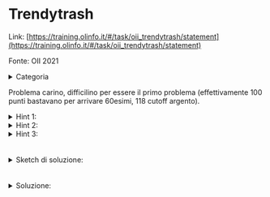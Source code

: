 # Trendytrash
Link: [https://training.olinfo.it/#/task/oii_trendytrash/statement](https://training.olinfo.it/#/task/oii_trendytrash/statement)

Fonte: OII 2021    
<details>
  <summary>Categoria</summary>

  Greedy, sort
</details>

Problema carino, difficilino per essere il primo problema (effettivamente 100 punti bastavano per arrivare 60esimi, 118 cutoff argento).    
   
<details>
  <summary>Hint 1:</summary>

  Che quantità posso usare per rappresentare quello che mi interessa vermante di una riga/colonna?
</details>
<details>
  <summary>Hint 2:</summary>

  Cosa succede se scambio due colonne? E due righe?    
  In generale posso permutare le righe/colonne?
</details>
<details>
  <summary>Hint 3:</summary>

  Sort
</details>
<br></br> 

<details>
  <summary>Sketch di soluzione:</summary>
    
  Calcolo le somme di righe e colonne e poi le sorto. A quel punto controllo dalla più grande se posso cancellarla.    
  Il tutto stando attenti ad aggiornare il valore delle somme.
  
</details>
<br></br>

<details>
  <summary>Soluzione:</summary>

  ```cpp
  //codice di carena
  #include <bits/stdc++.h>

  using namespace std;

  int pulisci(int N, int M, vector<string> V) {
    vector<int> R(N, 0);
    vector<int> C(M, 0);
    for(int i=0; i<N; i++){
      for(int j=0; j<M; j++){
        if(V[i][j]=='1') R[i]++;
      }
    }
    for(int i=0; i<N; i++){
      for(int j=0; j<M; j++){
        if(V[i][j]=='1') C[j]++;
      }
    }
    sort(R.begin(), R.end());
    sort(C.begin(), C.end());
    for(int i=0; i<N+M; i++){
      if(!R.empty()){
        if(!C.empty()){
          if(R[0]==0){
            R.erase(R.begin());
          }
          else if(R[R.size()-1]==C.size()){
            R.pop_back();
            for(int j=0; j<C.size(); j++) C[j]--;
          }
          else if(C[0]==0){
            C.erase(C.begin());
          }
          else if(C[C.size()-1]==R.size()){
            C.pop_back();
            for(int j=0; j<R.size(); j++) R[j]--;
          }
          else break;
        }
      }
    }
    return R.size()*C.size();
  }

  ```

</details>